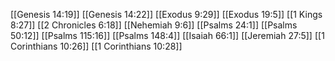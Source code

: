 [[Genesis 14:19]]
[[Genesis 14:22]]
[[Exodus 9:29]]
[[Exodus 19:5]]
[[1 Kings 8:27]]
[[2 Chronicles 6:18]]
[[Nehemiah 9:6]]
[[Psalms 24:1]]
[[Psalms 50:12]]
[[Psalms 115:16]]
[[Psalms 148:4]]
[[Isaiah 66:1]]
[[Jeremiah 27:5]]
[[1 Corinthians 10:26]]
[[1 Corinthians 10:28]]
